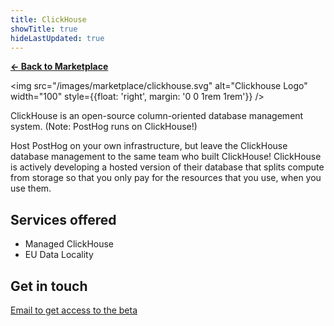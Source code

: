 ```yaml
---
title: ClickHouse
showTitle: true
hideLastUpdated: true
---
```


**[← Back to Marketplace](/marketplace)**

<img src="/images/marketplace/clickhouse.svg" alt="Clickhouse Logo" width="100" style={{float: 'right', margin: '0 0 1rem 1rem'}} />

ClickHouse is an open-source column-oriented database management system. (Note: PostHog runs on ClickHouse!)

Host PostHog on your own infrastructure, but leave the ClickHouse database management to the same team who built ClickHouse! ClickHouse is actively developing a hosted version of their database that splits compute from storage so that you only pay for the resources that you use, when you use them.

## Services offered

- Managed ClickHouse
- EU Data Locality

## Get in touch

[Email to get access to the beta](mailto:marketplace+clickhouse@posthog.com)

